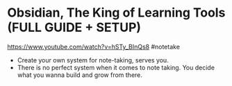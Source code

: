 # Obsidian, The King of Learning Tools (FULL GUIDE + SETUP)
https://www.youtube.com/watch?v=hSTy_BInQs8
#notetake 
- Create your own system for note-taking, serves you.
- There is no perfect system when it comes to note taking. You decide what you wanna build and grow from there. 